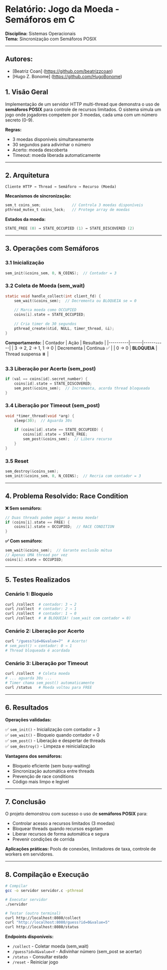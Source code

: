 # Relatório: Jogo da Moeda - Semáforos em C

**Disciplina:** Sistemas Operacionais  
**Tema:** Sincronização com Semáforos POSIX  

---

## Autores:
- [Beatriz Coan] (https://github.com/beatrizzcoan)
- [Hugo Z. Bonome] (https://github.com/HugoBonome)

## 1. Visão Geral

Implementação de um servidor HTTP multi-thread que demonstra o uso de **semáforos POSIX** para controle de recursos limitados. O sistema simula um jogo onde jogadores competem por 3 moedas, cada uma com um número secreto (0-9).

**Regras:**
- 3 moedas disponíveis simultaneamente
- 30 segundos para adivinhar o número
- Acerto: moeda descoberta
- Timeout: moeda liberada automaticamente

---

## 2. Arquitetura

```
Cliente HTTP → Thread → Semáforo → Recurso (Moeda)
```

**Mecanismos de sincronização:**
```c
sem_t coins_sem;              // Controla 3 moedas disponíveis
pthread_mutex_t coins_lock;   // Protege array de moedas
```

**Estados da moeda:**
```c
STATE_FREE (0) → STATE_OCCUPIED (1) → STATE_DISCOVERED (2)
```

---

## 3. Operações com Semáforos

### 3.1 Inicialização
```c
sem_init(&coins_sem, 0, N_COINS);  // Contador = 3
```

### 3.2 Coleta de Moeda (sem_wait)
```c
static void handle_collect(int client_fd) {
    sem_wait(&coins_sem);  // Decrementa ou BLOQUEIA se = 0
    
    // Marca moeda como OCCUPIED
    coins[i].state = STATE_OCCUPIED;
    
    // Cria timer de 30 segundos
    pthread_create(&tid, NULL, timer_thread, &i);
}
```

**Comportamento:**
| Contador | Ação | Resultado |
|----------|------|-----------|
| 3 → 2, 2 → 1, 1 → 0 | Decrementa | Continua ✅ |
| 0 → 0 | **BLOQUEIA** | Thread suspensa ⏸️ |

### 3.3 Liberação por Acerto (sem_post)
```c
if (val == coins[id].secret_number) {
    coins[id].state = STATE_DISCOVERED;
    sem_post(&coins_sem);  // Incrementa, acorda thread bloqueada
}
```

### 3.4 Liberação por Timeout (sem_post)
```c
void *timer_thread(void *arg) {
    sleep(30);  // Aguarda 30s
    
    if (coins[id].state == STATE_OCCUPIED) {
        coins[id].state = STATE_FREE;
        sem_post(&coins_sem);  // Libera recurso
    }
}
```

### 3.5 Reset
```c
sem_destroy(&coins_sem);
sem_init(&coins_sem, 0, N_COINS);  // Recria com contador = 3
```

---

## 4. Problema Resolvido: Race Condition

**❌ Sem semáforo:**
```c
// Duas threads podem pegar a mesma moeda!
if (coins[i].state == FREE) {
    coins[i].state = OCCUPIED;  // RACE CONDITION
}
```

**✅ Com semáforo:**
```c
sem_wait(&coins_sem);  // Garante exclusão mútua
// Apenas UMA thread por vez
coins[i].state = OCCUPIED;
```

---

## 5. Testes Realizados

### Cenário 1: Bloqueio
```bash
curl /collect  # contador: 3 → 2
curl /collect  # contador: 2 → 1
curl /collect  # contador: 1 → 0
curl /collect  # ⏸️ BLOQUEIA! (sem_wait com contador = 0)
```

### Cenário 2: Liberação por Acerto
```bash
curl "/guess?id=0&value=7"  # Acerto!
# sem_post() → contador: 0 → 1
# Thread bloqueada é acordada
```

### Cenário 3: Liberação por Timeout
```bash
curl /collect  # Coleta moeda
# ... aguarda 30s ...
# Timer chama sem_post() automaticamente
curl /status   # Moeda voltou para FREE
```

---

## 6. Resultados

**Operações validadas:**

✅ `sem_init()` - Inicialização com contador = 3  
✅ `sem_wait()` - Bloqueio quando contador = 0  
✅ `sem_post()` - Liberação e despertar de threads  
✅ `sem_destroy()` - Limpeza e reinicialização  

**Vantagens dos semáforos:**
- Bloqueio eficiente (sem busy-waiting)
- Sincronização automática entre threads
- Prevenção de race conditions
- Código mais limpo e legível

---

## 7. Conclusão

O projeto demonstrou com sucesso o uso de **semáforos POSIX** para:
- Controlar acesso a recursos limitados (3 moedas)
- Bloquear threads quando recursos esgotam
- Liberar recursos de forma automática e segura
- Prevenir condições de corrida

**Aplicações práticas:** Pools de conexões, limitadores de taxa, controle de workers em servidores.

---

## 8. Compilação e Execução

```bash
# Compilar
gcc -o servidor servidor.c -pthread

# Executar servidor
./servidor

# Testar (outro terminal)
curl http://localhost:8080/collect
curl "http://localhost:8080/guess?id=0&value=5"
curl http://localhost:8080/status
```

**Endpoints disponíveis:**
- `/collect` - Coletar moeda (sem_wait)
- `/guess?id=X&value=Y` - Adivinhar número (sem_post se acertar)
- `/status` - Consultar estado
- `/reset` - Reiniciar jogo
